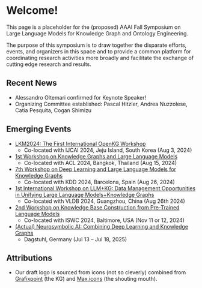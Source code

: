 # Welcome!
This page is a placeholder for the (proposed) AAAI Fall Symposium on Large Language Models for Knowledge Graph and Ontology Engineering. 

The purpose of this symposium is to draw together the disparate efforts, events, and organizers in this space and to provide a common platform for coordinating research activities more broadly and facilitate the exchange of cutting edge research and results.

## Recent News
* Alessandro Oltemari confirmed for Keynote Speaker!
* Organizing Committee established: Pascal Hitzler, Andrea Nuzzolese, Catia Pesquita, Cogan Shimizu

## Emerging Events
* [LKM2024: The First International OpenKG Workshop](https://lkm2024.openkg.org/)
  * Co-located with IJCAI 2024, Jeju Island, South Korea (Aug 3, 2024)
* [1st Workshop on Knowledge Graphs and Large Language Models](https://kallmworkshop.github.io/kallm2024/)
  * Co-located with ACL 2024, Bangkok, Thailand (Aug 15, 2024)
* [7th Workshop on Deep Learning and Large Language Models for Knowledge Graphs](https://genetasefa.github.io/dl4kg2024)
  * Co-located with KDD 2024, Barcelona, Spain (Aug 26, 2024)
* [1st International Workshop on LLM+KG: Data Management Opportunities in Unifying Large Language Models+Knowledge Graphs](https://seucoin.github.io/workshop/llmkg/)
  * Co-located with VLDB 2024, Guangzhou, China (Aug 26th 2024)
* [2nd Workshop on Knowledge Base Construction from Pre-Trained Language Models  ](https://lm-kbc.github.io/workshop2024/)
  * Co-located with ISWC 2024, Baltimore, USA (Nov 11 or 12, 2024)
* [(Actual) Neurosymbolic AI: Combining Deep Learning and Knowledge Graphs](https://www.dagstuhl.de/en/seminars/seminar-calendar/seminar-details/25291)
  * Dagstuhl, Germany (Jul 13 – Jul 18, 2025)

## Attributions
* Our draft logo is sourced from icons (not so cleverly) combined from [Grafixpoint](https://www.flaticon.com/authors/grafixpoint) (the KG) and [Max.icons](https://www.flaticon.com/authors/maxicons) (the shouting mouth).